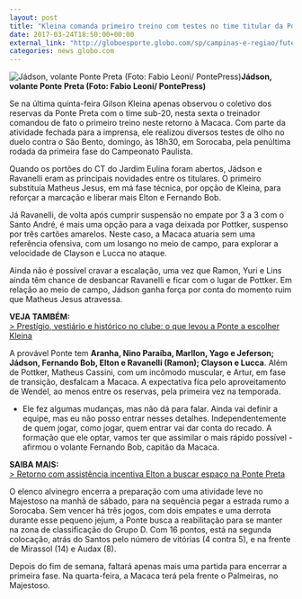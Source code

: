 ```yaml
---
layout: post
title: "Kleina comanda primeiro treino com testes no time titular da Ponte Preta"
date: 2017-03-24T18:50:00+00:00
external_link: "http://globoesporte.globo.com/sp/campinas-e-regiao/futebol/times/ponte-preta/noticia/2017/03/kleina-comanda-primeiro-treino-com-testes-no-time-titular-da-ponte-preta.html"
categories: news globo.com
---
```

 ![Jádson, volante Ponte Preta (Foto: Fabio Leoni/ PontePress)](http://s2.glbimg.com/migSqY241UIL-34pi1eWTpb1y1A=/312x0:817x668/300x397/s.glbimg.com/es/ge/f/original/2017/03/14/jadson.jpg "Jádson, volante Ponte Preta (Foto: Fabio Leoni/ PontePress)")**Jádson, volante Ponte Preta (Foto: Fabio Leoni/ PontePress)**

Se na última quinta-feira Gilson Kleina apenas observou o coletivo dos reservas da Ponte Preta com o time sub-20, nesta sexta o treinador comandou de fato o primeiro treino neste retorno à Macaca. Com parte da atividade fechada para a imprensa, ele realizou diversos testes de olho no duelo contra o São Bento, domingo, às 18h30, em Sorocaba, pela penúltima rodada da primeira fase do Campeonato Paulista.&nbsp;

Quando os portões do CT do Jardim Eulina foram abertos, Jádson e Ravanelli eram as principais novidades entre os titulares. O primeiro substituía Matheus Jesus, em má fase técnica, por opção de Kleina, para reforçar a marcação e liberar mais Elton e Fernando Bob.

Já Ravanelli, de volta após cumprir suspensão no empate por 3 a 3 com o Santo André, é mais uma opção para a vaga deixada por Pottker, suspenso por três cartões amarelos. Neste caso, a Macaca atuaria sem uma referência ofensiva, com um losango no meio de campo, para explorar a velocidade de Clayson e Lucca no ataque.&nbsp;

Ainda não é possível cravar a escalação, uma vez que Ramon, Yuri e Lins ainda têm chance de desbancar Ravanelli e ficar com o lugar de Pottker. Em relação ao meio de campo, Jádson ganha força por conta do momento ruim que Matheus Jesus atravessa.&nbsp;

**VEJA TAMBÉM:**  
[\>&nbsp;Prestígio, vestiário e histórico no clube: o que levou a Ponte a escolher Kleina](http://globoesporte.globo.com/sp/campinas-e-regiao/futebol/times/ponte-preta/noticia/2017/03/prestigio-vestiario-e-historico-no-clube-o-que-levou-ponte-escolher-kleina.html)

A provável Ponte tem **Aranha, Nino Paraíba, Marllon, Yago e Jeferson; Jádson, Fernando Bob, Elton e Ravanelli (Ramon); Clayson e Lucca**. Além de Pottker, Matheus Cassini, com um incômodo muscular, e Artur, em fase de transição, desfalcam a Macaca. A expectativa fica pelo aproveitamento de Wendel, ao menos entre os reservas, pela primeira vez na temporada.&nbsp;

- Ele fez algumas mudanças, mas não dá para falar. Ainda vai definir a equipe, mas eu não posso entrar nesses detalhes. Independentemente de quem jogar, como jogar, quem entrar vai dar conta do recado. A formação que ele optar, vamos ter que assimilar o mais rápido possível - afirmou o volante Fernando Bob, capitão da Macaca.&nbsp;

**SAIBA MAIS:**  
[\>&nbsp;Retorno com assistência incentiva Elton a buscar espaço na Ponte Preta](http://globoesporte.globo.com/sp/campinas-e-regiao/futebol/times/ponte-preta/noticia/2017/03/retorno-com-assistencia-incentiva-elton-buscar-espaco-na-ponte-preta.html#canal-eptv---campinas)

O elenco alvinegro encerra a preparação com uma atividade leve no Majestoso na manhã de sábado, para na sequência pegar a estrada rumo a Sorocaba.&nbsp;Sem vencer há três jogos, com dois empates e uma derrota durante esse pequeno jejum, a Ponte busca a reabilitação para se manter na zona de classificação do Grupo D. Com 16 pontos, está na segunda colocação, atrás do Santos pelo número de vitórias (4 contra 5), e na frente de Mirassol (14) e Audax (8).

Depois do fim de semana, faltará apenas mais uma partida para encerrar a primeira fase. Na quarta-feira, a Macaca terá pela frente o Palmeiras, no Majestoso.&nbsp;


